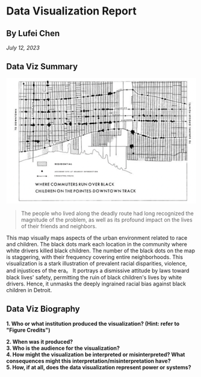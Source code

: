 # Data Visualization Report
## By Lufei Chen
*July 12, 2023*

## Data Viz Summary
![Data Visualization](./images/1.png)
> The people who lived along the deadly route had long recognized the magnitude of the problem, as well as its profound impact on the lives of their friends and neighbors.

This map visually maps aspects of the urban environment related to race and children. The black dots mark each location in the community where white drivers killed black children. The number of the black dots on the map is staggering, with their frequency covering entire neighborhoods.
This visualization is a stark illustration of prevalent racial disparities, violence, and injustices of the era。 It portrays a dismissive attitude by laws toward black lives' safety, permitting the ruin of black children's lives by white drivers. Hence, it unmasks the deeply ingrained racial bias against black children in Detroit.

## Data Viz Biography
**1. Who or what institution produced the visualization? (Hint: refer to "Figure Credits")** <br>

**2. When was it produced?** <br>
**3. Who is the audience for the visualization?** <br>
**4. How might the visualization be interpreted or misinterpreted? What consequences might this interpretation/misinterpretation have?** <br>
**5. How, if at all, does the data visualization represent power or systems?** <br>
